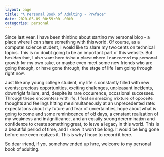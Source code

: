 ```yaml
---
layout: page
title: "A Personal Book of Adulting - Preface"
date: 2020-05-09 00:59:00 -0000
categories: personal
---
```


Since last year, I have been thinking about starting my personal blog - a place where I can share something with this world. Of course, as a computer science student, I would like to share my two cents on technical topics. This is no doubt going to be an important part of this website. But besides that, I also want here to be a place where I can record my personal growth for my own sake, or maybe even meet some new friends who are going through, or have gone through, the stage of life I am going through right now.

Just like any young college student, my life is constantly filled with new events: precious opportunities, exciting challenges, unpleasant incidents, downright failure, and, despite its rare occurrence, occasional successes. Through these encounters with life, I feel an amazing mixture of opposite thoughts and feelings hitting me simultaneously at an unprecedented rate: expectations about my future and fear of uncertainties, hope about what is going to come and some reminiscence of old days, a constant realization of my weakness and insignificance, and an equally strong determination and confidence to create something great, to leave a legacy in this world. This is a beautiful period of time, and I know it won't be long. It would be long gone before one even realizes it. This is why I hope to record it here.

So dear friend, if you somehow ended up here, welcome to my personal book of adulting.
